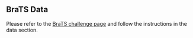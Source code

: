 ## BraTS Data

Please refer to the [BraTS challenge page](http://braintumorsegmentation.org/) and follow the instructions in the data section.